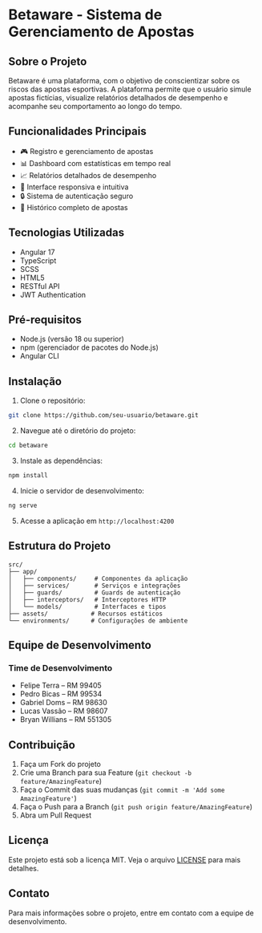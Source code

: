 # Betaware - Sistema de Gerenciamento de Apostas

## Sobre o Projeto
Betaware é uma plataforma, com o objetivo de conscientizar sobre os riscos das apostas esportivas. A plataforma permite que o usuário simule apostas fictícias, visualize relatórios detalhados de desempenho e acompanhe seu comportamento ao longo do tempo.

## Funcionalidades Principais
- 🎮 Registro e gerenciamento de apostas
- 📊 Dashboard com estatísticas em tempo real
- 📈 Relatórios detalhados de desempenho
- 📱 Interface responsiva e intuitiva
- 🔒 Sistema de autenticação seguro
- 📝 Histórico completo de apostas

## Tecnologias Utilizadas
- Angular 17
- TypeScript
- SCSS
- HTML5
- RESTful API
- JWT Authentication

## Pré-requisitos
- Node.js (versão 18 ou superior)
- npm (gerenciador de pacotes do Node.js)
- Angular CLI

## Instalação

1. Clone o repositório:
```bash
git clone https://github.com/seu-usuario/betaware.git
```

2. Navegue até o diretório do projeto:
```bash
cd betaware
```

3. Instale as dependências:
```bash
npm install
```

4. Inicie o servidor de desenvolvimento:
```bash
ng serve
```

5. Acesse a aplicação em `http://localhost:4200`

## Estrutura do Projeto
```
src/
├── app/
│   ├── components/     # Componentes da aplicação
│   ├── services/       # Serviços e integrações
│   ├── guards/         # Guards de autenticação
│   ├── interceptors/   # Interceptores HTTP
│   └── models/         # Interfaces e tipos
├── assets/            # Recursos estáticos
└── environments/      # Configurações de ambiente
```

## Equipe de Desenvolvimento
### Time de Desenvolvimento
- Felipe Terra – RM 99405
- Pedro Bicas – RM 99534
- Gabriel Doms – RM 98630
- Lucas Vassão – RM 98607
- Bryan Willians – RM 551305

## Contribuição
1. Faça um Fork do projeto
2. Crie uma Branch para sua Feature (`git checkout -b feature/AmazingFeature`)
3. Faça o Commit das suas mudanças (`git commit -m 'Add some AmazingFeature'`)
4. Faça o Push para a Branch (`git push origin feature/AmazingFeature`)
5. Abra um Pull Request

## Licença
Este projeto está sob a licença MIT. Veja o arquivo [LICENSE](LICENSE) para mais detalhes.

## Contato
Para mais informações sobre o projeto, entre em contato com a equipe de desenvolvimento.
